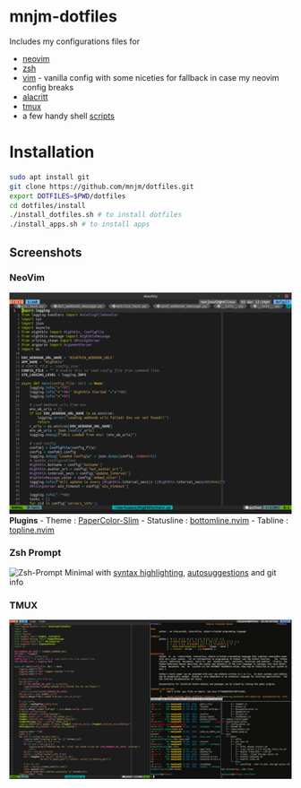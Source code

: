 # mnjm-dotfiles

Includes my configurations files for

- [neovim](https://github.com/mnjm/dotfiles/tree/main/nvim/.config/nvim)
- [zsh](https://github.com/mnjm/dotfiles/tree/main/zsh/.config/zsh)
- [vim](https://github.com/mnjm/dotfiles/blob/main/vim/.vimrc) - vanilla config with some niceties for fallback in case my neovim config breaks
- [alacritt](https://github.com/mnjm/dotfiles/tree/main/alacritty/.config/alacritty)
- [tmux](https://github.com/mnjm/dotfiles/blob/main/tmux/.tmux.conf)
- a few handy shell [scripts](https://github.com/mnjm/dotfiles/tree/main/scripts/.local/bin)

# Installation

```bash
sudo apt install git
git clone https://github.com/mnjm/dotfiles.git
export DOTFILES=$PWD/dotfiles
cd dotfiles/install
./install_dotfiles.sh # to install dotfiles
./install_apps.sh # to install apps
```

## Screenshots

### NeoVim

![NeoVim](https://github.com/mnjm/github-media-repo/blob/042d8b324ca4d03228d31cb0cbac69248a2eb860/dotfiles/neovim.png)
**Plugins**
    - Theme : [PaperColor-Slim](https://github.com/pappasam/papercolor-theme-slim)
    - Statusline : [bottomline.nvim](https://github.com/bottomline.nvim)
    - Tabline : [topline.nvim](https://github.com/topline.nvim)

### Zsh Prompt

![Zsh-Prompt](https://github.com/mnjm/dotfiles/blob/assets/zsh_prompt.png?raw=true)
Minimal with [syntax highlighting](https://github.com/zsh-users/zsh-syntax-highlighting), [autosuggestions](https://github.com/zsh-users/zsh-autosuggestions) and git info

### TMUX

![TMUX](https://github.com/mnjm/github-media-repo/blob/163033571c59e35cce19bade50af007aa9fbb217/dotfiles/tmux.jpg)
